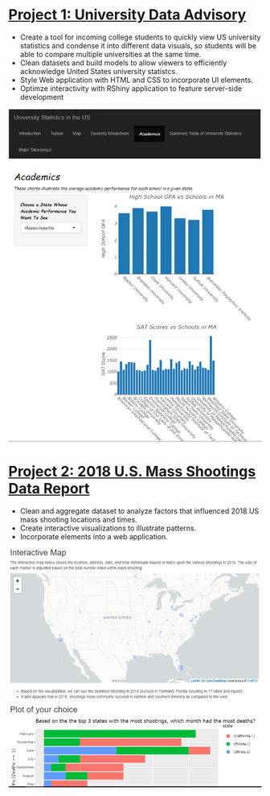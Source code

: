 # [Project 1: University Data Advisory](https://github.com/amicha23/University-Data)
- Create a tool for incoming college students to quickly view US university statistics and condense it into different data visuals, so students will be able to compare multiple universities at the same time.
- Clean datasets and build models to allow viewers to efficiently acknowledge United States university statistcs.
- Style Web application with HTML and CSS to incorporate UI elements.
- Optimze interactivity with RShiny application to feature server-side development

!["Project 1 Illustration"](/images/University_Picture.PNG)

# [Project 2: 2018 U.S. Mass Shootings Data Report](https://github.com/amicha23/Data_Report)
- Clean and aggregate dataset to analyze factors that influenced 2018 US mass shooting locations and times.
- Create interactive visualizations to illustrate patterns.
- Incorporate elements into a web application.

!["Project 2 Illustration"](/images/DataReportPic.PNG)
